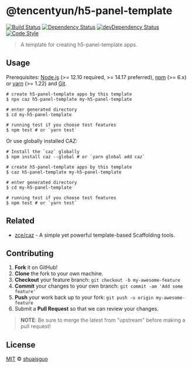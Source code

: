 # @tencentyun/h5-panel-template

[![Build Status][travis-img]][travis-url]
[![Dependency Status][dependency-img]][dependency-url]
[![devDependency Status][devdependency-img]][devdependency-url]
[![Code Style][style-img]][style-url]

> A template for creating h5-panel-template apps.

## Usage

Prerequisites: [Node.js](https://nodejs.org) (>= 12.10 required, >= 14.17 preferred), [npm](https://www.npmjs.com) (>= 6.x) or [yarn](https://yarnpkg.com) (>= 1.22) and [Git](https://git-scm.com).

```shell
# create h5-panel-template apps by this template
$ npx caz h5-panel-template my-h5-panel-template

# enter generated directory
$ cd my-h5-panel-template

# running test if you choose test features
$ npm test # or `yarn test`
```

Or use globally installed CAZ:

```shell
# Install the `caz` globally
$ npm install caz --global # or `yarn global add caz`

# create h5-panel-template apps by this template
$ caz h5-panel-template my-h5-panel-template

# enter generated directory
$ cd my-h5-panel-template

# running test if you choose test features
$ npm test # or `yarn test`
```

## Related

- [zce/caz](https://github.com/zce/caz) - A simple yet powerful template-based Scaffolding tools.

## Contributing

1. **Fork** it on GitHub!
2. **Clone** the fork to your own machine.
3. **Checkout** your feature branch: `git checkout -b my-awesome-feature`
4. **Commit** your changes to your own branch: `git commit -am 'Add some feature'`
5. **Push** your work back up to your fork: `git push -u origin my-awesome-feature`
6. Submit a **Pull Request** so that we can review your changes.

> **NOTE**: Be sure to merge the latest from "upstream" before making a pull request!

## License

[MIT](LICENSE) &copy; [shuaisguo](https://github.com/imgss)



[travis-img]: https://img.shields.io/travis/com/tencentyun/h5-panel-template
[travis-url]: https://travis-ci.com/tencentyun/h5-panel-template
[dependency-img]: https://img.shields.io/david/tencentyun/h5-panel-template
[dependency-url]: https://david-dm.org/tencentyun/h5-panel-template
[devdependency-img]: https://img.shields.io/david/dev/tencentyun/h5-panel-template
[devdependency-url]: https://david-dm.org/tencentyun/h5-panel-template?type=dev
[style-img]: https://img.shields.io/badge/code_style-standard-brightgreen
[style-url]: https://standardjs.com
